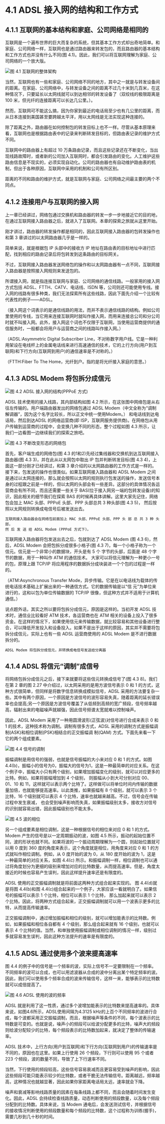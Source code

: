 # 4.1  ADSL 接入网的结构和工作方式

## 4.1.1 互联网的基本结构和家庭、公司网络是相同的

互联网是一个遍布世界的巨大而复杂的系统，但其基本工作方式却出奇地简单。和家庭、公司网络一样，互联网也是通过路由器来转发包的，而且路由器的基本结构和工作方式也并没有什么不同(图 4.1)。因此，我们可以将互联网理解为家庭、公司网络的一个放大版。

![图 4.1 互联网的整体架构](./images/4.1.png)

当然，互联网也有一些和家庭、公司网络不同的地方，其中之一就是与转发设备间的距离。在家庭、公司网络中，与转发设备之间的距离不过几十米到几百米，在这种情况下，只要延长以太网线就可以到达相邻的转发设备了（双绞线的极限距离是 100 米，但光纤的连接距离可以长达几公里。）。

然而，互联网可不能这么搞，因为你家到最近的电话局至少也有几公里的距离，而从日本连接到美国甚至要跨越太平洋，用以太网线是无法实现这种连接的。

除了距离之外，路由器在如何控制包的转发目标上也不一样。尽管从基本原理来看，互联网也是根据路由表中的记录来判断转发目标的，但路由表记录的维护方式不同。

互联网中的路由器上有超过 10 万条路由记录，而且这些记录还在不断变化，当出现线路故障时，或者新的公司加入互联网时，都会引发路由的变化。人工维护这些路由信息是不现实的，必须实现自动化。公司的路由器也有自动维护路由表的机制，但出于各种原因，互联网中采用的机制和公司有所区别。

距离的不同和路由的维护方式，就是互联网与家庭、公司网络之间最主要的两个不同点。

## 4.1.2 连接用户与互联网的接入网

上一章已经讲过，网络包通过交换机和路由器的转发一步一步地接近它的目的地，在通过互联网接入路由器之后，就进入了互联网。本章的探索之旅就从这里开始。

刚才讲过，路由器的转发操作都是相同的，因此互联网接入路由器的包转发操作也和第 3 章讲过的以太网路由器几乎是一样的。

简单来说，就是根据包 IP 头部中的接收方 IP 地址在路由表的目标地址中进行匹配，找到相应的路由记录后将包转发到这条路由的目标网关。

不过，互联网接入路由器发送网络包的操作和以太网路由器有一点不同，互联网接入路由器是按照接入网规则来发送包的。

所谓接入网，就是指连接互联网与家庭、公司网络的通信线路。一般家用的接入网方式包括 ADSL、FTTH、CATV、电话线、ISDN 等，公司则还可能使用专线。接入网的线路有很多种类，我们无法探索所有这些线路，因此下面先介绍一个比较有代表性的例子——ADSL。


（接入网这个词表示的是通信线路的用法，而并不表示通信线路的结构。例如公司里使用的专线，当它用来连接互联网时就叫作接入网，而用来连接总公司和分公司时就不叫接入网。此外，接入网这个词也不仅限于互联网，当使用运营商提供的通信服务时，一般都会将用户与运营商之间的线路叫作接入网。）

（ADSL:Asymmetric Digital Subscriber Line，不对称数字用户线。它是一种利用架设在电线杆上的金属电话线来进行高速通信的技术，它的上行方向(用户到互联网)和下行方向(互联网到用户)的通信速率是不对称的。）

（FTTH:Fiber To The Home，光纤到户。指的是将光纤接入家庭的意思。）

## 4.1.3 ADSL Modem 将包拆分成信元

![图 4.2 ADSL 接入网的结构(PPPoE 方式)](./images/4.2.png)

ADSL 技术使用的接入线路，其内部结构如图 4.2 所示，在这张图中网络包是从右往左传输的。用户端路由器发出的网络包通过 ADSL Modem（中文全称为“调制解调器”，因为这个名字比较长，所以正文中统一使用Modem。） 和电话线到达电话局，然后到达ADSL 的网络运营商(即 ISP，互联网服务提供商)。在网络包从用户传输到运营商的过程中，会变换几种不同的形态，整个过程如图 4.3 所示，让我们一边看图一边继续我们的探索之旅吧。

![图 4.3 不断改变形态的网络包](./images/4.3.png)

首先，客户端生成的网络包(图 4.3 的1和2)先经过集线器和交换机到达互联网接入路由器(图 4.3 3)，并在此从以太网包中取出 IP 包并判断转发目标(图 4.3 4)，上面这一部分刚才已经讲过，和第 3 章介绍的以太网路由器的工作方式是一样的。接下来，包发送的操作也很类似。如果互联网接入路由器和 ADSL Modem 之间是通过以太网连接的，那么就会按照以太网的规则执行包发送的操作，发送信号本身的过程跟之前是一样的，但以太网的头部会有一些差异。这部分的具体情况各运营商会有所不同，而且还需要一些关于 BAS(位于接入网另一端的包转发设备)的知识，因此相关的细节我们在探索 BAS 的时候再具体讲解。这里大家先记住，网络 包会加上 MAC 头部、PPPoE 头部、PPP 头部总共 3 种头部(图 4.3 5)， 然后按照以太网规则转换成电信号后被发送出去。

    互联网接入路由器会在网络包前面加上 MAC 头部、PPPoE 头部、PPP 头 部 总 共 3 种 头 部， 
    然 后 发 送 给 ADSL Modem (PPPoE 方式下)。

互联网接入路由器将包发送出去之后，包就到达了 ADSL Modem (图 4.3 6)，然后，ADSL Modem 会把包拆分成很多小格子(图 4.3 7)，每一个小格子称为一个信元。信元是一个非常小的数据块，开头是有 5 个 字节的头部，后面是 48 个字节的数据，用于一种叫作 ATM 的通信技术。 大家可以将信元理解为一种更小一号的包，原理上跟 TCP/IP 将应用程序的数据拆分成块装进一个个包的过程是一样的。

（ATM:Asynchronous Transfer Mode，异步传输。它是在以电话线为载体的传统电话技术基础上扩展出来的一种通信方式。它的数据传输是以“信 元”为单位来进行的，这和以包为单位传输数据的 TCP/IP 很像，但这种方式并不适用于计算机通信。）

说点题外话，其实之所以要将包拆分成信元，原因是这样的。当初开发 ADSL 技术时，通信业比较看好 ATM 技术，各运营商也在 ATM 相关的设备上投入了很多资金。在这样的情况下，如果使用信元来传输数据，就比较容易和其他设备进行整合，可以降低开发投入和设备投入。如果不是出于这样的原因，其实并不需要将包拆分成信元，实际上也有一些 ADSL 运营商使用的 ADSL Modem 是不进行数据拆分的。

    ADSL Modem 将包拆分成信元，并转换成电信号发送给分离器

## 4.1.4 ADSL 将信元“调制”成信号

将网络包拆分成信元之后，接下来就要将这些信元转换成信号了(图 4.3 8)。我们在第 2 章的图 2.27 中介绍过，以太网采用的是用方波信号表示 0 和 1 的方式，这种方式很简单，但同样是将数字信息转换成模拟信号，ADSL 采用的方法要复杂一些。其中有两个原因，一个原因是方波信号的波形容易失真，随着距离的延长错误率也会提高;另一个原因是方波信号覆盖了从低频到高频的宽广频段，信号频率越高，辐射出来的电磁噪声就越强，因此信号频谱太宽就难以控制噪声。

因此，ADSL Modem 采用了一种用圆滑波形(正弦波)对信号进行合成来表示 0 和 1 的技术，这种技术称为调制。调制有很多方式，ADSL 采用的调制方式是振幅调制(ASK)和相位调制(PSK)相结合的正交振幅调 制(QAM) 方式。下面先来看一下它的两个组成要素。

![图 4.4 信号的调制](./images/4.4.png)

振幅调制是用信号的强弱，也就是信号振幅的大小来对应 0 和 1 的方式。如图4.4(b)，振幅小的信号为0，振幅大的信号为1，这是一种最简单的对应关系。在这个例子中，振幅大小只有两个级别，如果增加振幅变化的级别，就可以对应更多的比特。例如，如果将振幅增加到 4 个级别， 则振幅从小到大可分别对应 00、01、10 和 11，这样就可以表示两个比特了。这样做可以将单位时间内传输的数据量加倍，也就能够提高速率。以此类推，如果振幅有 8 个级别，就可以表示 3 个比特，16 个级别就可以表示 4 个比特，速率也就越来越高。不过，信号会在传输过程中发生衰减， 也会受到噪声影响而失真，如果振幅级别太多，接收方对信号的识别就容易出错，因此振幅级别也不能太多。

![图 4.5 波的相位](./images/4.5.png)

另一个组成要素是相位调制，这是一种根据信号的相位来对应 0 和 1 的方式。Modem 产生的信号是以一定周期振动的波，如图 4.5 所示，振动的起始位置不同，波的形状也就不同。如果将波的一个振动周期理解为一个圆，则起始位置就可以用 0 度到 360 度的角度来表示，这个角度就是相位，用角度来对应 0 和 1 的方式就叫作相位调制。例如，从 0 度开始的波为 0，从 180 度开始的波为 1，这是一种最简单的对应关系，如图 4.4(c) 所示。和振幅调制一样，相位调制也可以通过将角度划分为更细的级别来增加对应的比特数量，从而提高速率。但是，角度太接近的时候也容易产生误判，因此这样提升速率还是有限度的。

ADSL 使用的正交振幅调制就是将前面这两种方式组合起来实现的。 图 4.4(d)就是将图 4.4(b)和图 4.4(c)组合起来的一个例子，大家应该一看就明白了。如果信号的振幅可以表示 1 个比特，相位可以表示 1 个比特， 那么加起来就可以表示 2 个比特。因此，将两种方式组合起来，正交振幅调制就可以用一个波表示更多的比特，从而提高传输速率。

正交振幅调制中，通过增加振幅和相位的级别，就可以增加能表示的比特数。例如，如果振幅和相位各自都有 4 个级别，那么组合起来就有 16 个级别，也就可以表示 4 个比特的值。当然，和单独使用振幅调制或相位调制的情况一样，级别过多就容易发生误判，因此这种方法提升的速率是有限度的。

## 4.1.5 ADSL 通过使用多个波来提高速率

图 4.4 的例子中的信号是一个频率的波，实际上信号不一定要限制在一个频率。不同频率的波可以合成，也可以用滤波器从合成的波中分离出某个特定频率的波。因此，我们可以使用多个频率合成的波来传输信号，这样一来，能够表示的比特数就可以成倍提高了。

![图 4.6 ADSL 使用的波的频率](./images/4.6.png)

ADSL 就是利用了这一性质，通过多个波增加能表示的比特数来提高速率的。具体来说，如图4.6所示，ADSL使用间隔为4.3125 kHz的上百个不同频率的波进行合成，每个波都采用正交振幅调制，而且，根据噪声等条件的不同，每个波表示的比特数是可变的。也就是说，噪声小的频段可以给波分配更多的比特，噪声大的频段则给波分配较少的比特，每个频段表示的比特数加起来，就决定了整体的传输速率。

ADSL 技术中，上行方向(用户到互联网)和下行方向(互联网到用户)的传输速率是不同的，原因也在这里。如果上行使用 26 个频段，下行则可以使用 95 个或者 223 个频段，波的数量不同，导致了上下行速率不同。

当然，下行使用的频段较高，这些信号容易衰减而且更容易受到噪声的影响，因此这些频段可能只能表示较少的比特数，或者干脆无法传输信号。距离越远，频率越高，这种情况也就越显著，因此如果你家距离电话局太远，速率就会下降。

噪声和衰减等影响线路质量的因素在每条线路上都不同，而且会随着时间发生变化。因此，ADSL 会持续检查线路质量，动态判断使用的频段数量，以及每个频段分配到的比特数。具体来说，当 Modem 通电后，会发送测试信号，并根据信号的接收情况判断使用的频段数量和每个频段的比特数，这个过程称为训练(握手)，需要几秒到几十秒的时间。